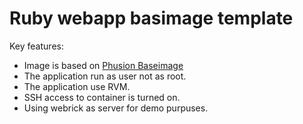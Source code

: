 # Ruby webapp basimage template 

Key features:

* Image is based on [Phusion Baseimage](https://github.com/phusion/baseimage-docker)
* The application run as user not as root.
* The application use RVM.
* SSH access to container is turned on.
* Using webrick as server for demo purpuses.
